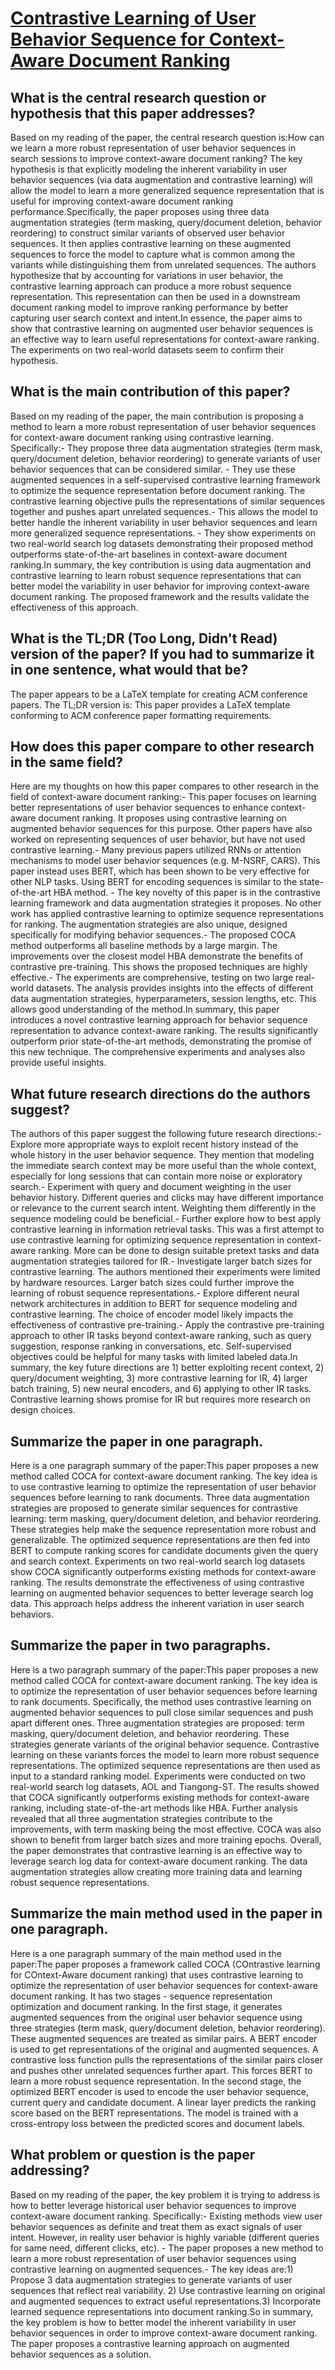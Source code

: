 # [Contrastive Learning of User Behavior Sequence for Context-Aware   Document Ranking](https://arxiv.org/abs/2108.10510)

## What is the central research question or hypothesis that this paper addresses?

 Based on my reading of the paper, the central research question is:How can we learn a more robust representation of user behavior sequences in search sessions to improve context-aware document ranking? The key hypothesis is that explicitly modeling the inherent variability in user behavior sequences (via data augmentation and contrastive learning) will allow the model to learn a more generalized sequence representation that is useful for improving context-aware document ranking performance.Specifically, the paper proposes using three data augmentation strategies (term masking, query/document deletion, behavior reordering) to construct similar variants of observed user behavior sequences. It then applies contrastive learning on these augmented sequences to force the model to capture what is common among the variants while distinguishing them from unrelated sequences. The authors hypothesize that by accounting for variations in user behavior, the contrastive learning approach can produce a more robust sequence representation. This representation can then be used in a downstream document ranking model to improve ranking performance by better capturing user search context and intent.In essence, the paper aims to show that contrastive learning on augmented user behavior sequences is an effective way to learn useful representations for context-aware ranking. The experiments on two real-world datasets seem to confirm their hypothesis.


## What is the main contribution of this paper?

 Based on my reading of the paper, the main contribution is proposing a method to learn a more robust representation of user behavior sequences for context-aware document ranking using contrastive learning. Specifically:- They propose three data augmentation strategies (term mask, query/document deletion, behavior reordering) to generate variants of user behavior sequences that can be considered similar. - They use these augmented sequences in a self-supervised contrastive learning framework to optimize the sequence representation before document ranking. The contrastive learning objective pulls the representations of similar sequences together and pushes apart unrelated sequences.- This allows the model to better handle the inherent variability in user behavior sequences and learn more generalized sequence representations. - They show experiments on two real-world search log datasets demonstrating their proposed method outperforms state-of-the-art baselines in context-aware document ranking.In summary, the key contribution is using data augmentation and contrastive learning to learn robust sequence representations that can better model the variability in user behavior for improving context-aware document ranking. The proposed framework and the results validate the effectiveness of this approach.


## What is the TL;DR (Too Long, Didn't Read) version of the paper? If you had to summarize it in one sentence, what would that be?

 The paper appears to be a LaTeX template for creating ACM conference papers. The TL;DR version is: This paper provides a LaTeX template conforming to ACM conference paper formatting requirements.


## How does this paper compare to other research in the same field?

 Here are my thoughts on how this paper compares to other research in the field of context-aware document ranking:- This paper focuses on learning better representations of user behavior sequences to enhance context-aware document ranking. It proposes using contrastive learning on augmented behavior sequences for this purpose. Other papers have also worked on representing sequences of user behavior, but have not used contrastive learning.- Many previous papers utilized RNNs or attention mechanisms to model user behavior sequences (e.g. M-NSRF, CARS). This paper instead uses BERT, which has been shown to be very effective for other NLP tasks. Using BERT for encoding sequences is similar to the state-of-the-art HBA method. - The key novelty of this paper is in the contrastive learning framework and data augmentation strategies it proposes. No other work has applied contrastive learning to optimize sequence representations for ranking. The augmentation strategies are also unique, designed specifically for modifying behavior sequences.- The proposed COCA method outperforms all baseline methods by a large margin. The improvements over the closest model HBA demonstrate the benefits of contrastive pre-training. This shows the proposed techniques are highly effective.- The experiments are comprehensive, testing on two large real-world datasets. The analysis provides insights into the effects of different data augmentation strategies, hyperparameters, session lengths, etc. This allows good understanding of the method.In summary, this paper introduces a novel contrastive learning approach for behavior sequence representation to advance context-aware ranking. The results significantly outperform prior state-of-the-art methods, demonstrating the promise of this new technique. The comprehensive experiments and analyses also provide useful insights.


## What future research directions do the authors suggest?

 The authors of this paper suggest the following future research directions:- Explore more appropriate ways to exploit recent history instead of the whole history in the user behavior sequence. They mention that modeling the immediate search context may be more useful than the whole context, especially for long sessions that can contain more noise or exploratory search.- Experiment with query and document weighting in the user behavior history. Different queries and clicks may have different importance or relevance to the current search intent. Weighting them differently in the sequence modeling could be beneficial.- Further explore how to best apply contrastive learning in information retrieval tasks. This was a first attempt to use contrastive learning for optimizing sequence representation in context-aware ranking. More can be done to design suitable pretext tasks and data augmentation strategies tailored for IR.- Investigate larger batch sizes for contrastive learning. The authors mentioned their experiments were limited by hardware resources. Larger batch sizes could further improve the learning of robust sequence representations.- Explore different neural network architectures in addition to BERT for sequence modeling and contrastive learning. The choice of encoder model likely impacts the effectiveness of contrastive pre-training.- Apply the contrastive pre-training approach to other IR tasks beyond context-aware ranking, such as query suggestion, response ranking in conversations, etc. Self-supervised objectives could be helpful for many tasks with limited labeled data.In summary, the key future directions are 1) better exploiting recent context, 2) query/document weighting, 3) more contrastive learning for IR, 4) larger batch training, 5) new neural encoders, and 6) applying to other IR tasks. Contrastive learning shows promise for IR but requires more research on design choices.


## Summarize the paper in one paragraph.

 Here is a one paragraph summary of the paper:This paper proposes a new method called COCA for context-aware document ranking. The key idea is to use contrastive learning to optimize the representation of user behavior sequences before learning to rank documents. Three data augmentation strategies are proposed to generate similar sequences for contrastive learning: term masking, query/document deletion, and behavior reordering. These strategies help make the sequence representation more robust and generalizable. The optimized sequence representations are then fed into BERT to compute ranking scores for candidate documents given the query and search context. Experiments on two real-world search log datasets show COCA significantly outperforms existing methods for context-aware ranking. The results demonstrate the effectiveness of using contrastive learning on augmented behavior sequences to better leverage search log data. This approach helps address the inherent variation in user search behaviors.


## Summarize the paper in two paragraphs.

 Here is a two paragraph summary of the paper:This paper proposes a new method called COCA for context-aware document ranking. The key idea is to optimize the representation of user behavior sequences before learning to rank documents. Specifically, the method uses contrastive learning on augmented behavior sequences to pull close similar sequences and push apart different ones. Three augmentation strategies are proposed: term masking, query/document deletion, and behavior reordering. These strategies generate variants of the original behavior sequence. Contrastive learning on these variants forces the model to learn more robust sequence representations. The optimized sequence representations are then used as input to a standard ranking model. Experiments were conducted on two real-world search log datasets, AOL and Tiangong-ST. The results showed that COCA significantly outperforms existing methods for context-aware ranking, including state-of-the-art methods like HBA. Further analysis revealed that all three augmentation strategies contribute to the improvements, with term masking being the most effective. COCA was also shown to benefit from larger batch sizes and more training epochs. Overall, the paper demonstrates that contrastive learning is an effective way to leverage search log data for context-aware document ranking. The data augmentation strategies allow creating more training data and learning robust sequence representations.


## Summarize the main method used in the paper in one paragraph.

 Here is a one paragraph summary of the main method used in the paper:The paper proposes a framework called COCA (COntrastive learning for COntext-Aware document ranking) that uses contrastive learning to optimize the representation of user behavior sequences for context-aware document ranking. It has two stages - sequence representation optimization and document ranking. In the first stage, it generates augmented sequences from the original user behavior sequence using three strategies (term mask, query/document deletion, behavior reordering). These augmented sequences are treated as similar pairs. A BERT encoder is used to get representations of the original and augmented sequences. A contrastive loss function pulls the representations of the similar pairs closer and pushes other unrelated sequences further apart. This forces BERT to learn a more robust sequence representation. In the second stage, the optimized BERT encoder is used to encode the user behavior sequence, current query and candidate document. A linear layer predicts the ranking score based on the BERT representations. The model is trained with a cross-entropy loss between the predicted scores and document labels.


## What problem or question is the paper addressing?

 Based on my reading of the paper, the key problem it is trying to address is how to better leverage historical user behavior sequences to improve context-aware document ranking. Specifically:- Existing methods view user behavior sequences as definite and treat them as exact signals of user intent. However, in reality user behavior is highly variable (different queries for same need, different clicks, etc). - The paper proposes a new method to learn a more robust representation of user behavior sequences using contrastive learning on augmented sequences.- The key ideas are:1) Propose 3 data augmentation strategies to generate variants of user sequences that reflect real variability. 2) Use contrastive learning on original and augmented sequences to extract useful representations.3) Incorporate learned sequence representations into document ranking.So in summary, the key problem is how to better model the inherent variability in user behavior sequences in order to improve context-aware document ranking. The paper proposes a contrastive learning approach on augmented behavior sequences as a solution.

